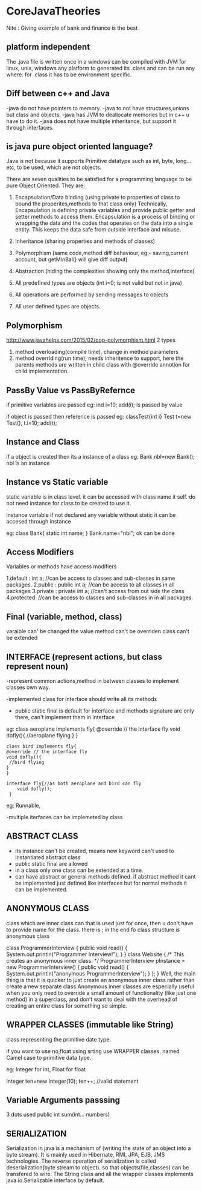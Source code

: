 # CoreJavaTheories
Nite : Giving example of bank and finance is the best


platform independent
-------------------
The .java file is written once in a windows can be compiled 
with JVM for linux, unix, windows any platform to generated its .class
and can be run any where.  for .class it has to be environment specific.



Diff between c++ and Java
--------------------------
-java do not have pointers to memory.
-java to not have structures,unions but class and objects.
-java has JVM to deallocate memories but in c++ u have to do it.
-java does not have multiple inheritance, but support it through interfaces.


is java pure object oriented language?
--------------------------------------
Java is not because it supports Primitive datatype such as int, byte, long... etc, to be used, which are not objects.

There are seven qualities to be satisfied for a programming language to be pure Object Oriented. They are:

1. Encapsulation/Data binding (using private to properties of class to bound the properites,methods to that class only)
Technically, Encapsulation is defining private variables and provide public getter and setter methods to access them. 
Encapsulation is a process of binding or wrapping the data and the codes that operates on the data into a single entity. This keeps the data safe from outside interface and misuse.

2. Inheritance (sharing properties and methods of classes)
3. Polymorphism (same code,method diff behaviour, eg:- saving,current  account, but getMinBal() will give diff output)
4. Abstraction (hiding the complexities showing only the method,interface)
5. All predefined types are objects (int i=0; is not valid but not in java)
6. All operations are performed by sending messages to objects
7. All user defined types are objects.

Polymorphism
-------------
http://www.javahelps.com/2015/02/oop-polymorphism.html
2 types
1. method overloading(compile time), change in  method parameters
2. method overriding(run time), needs inheritence to support, here the parents methods are written in child class with @override annotion for child implementation.


PassBy Value vs PassByRefernce
------------------------------
if primitive variables are passed eg: ind i=10; add(i);  is passed by value

if object is passed then reference is passed eg: 
classTest{int i}
Test t=new Test(), t.i=10; add(t);


Instance and Class
------------------
if a object is created then its a instance of a class eg: Bank nbl=new Bank(); nbl is an instance

Instance vs Static variable
---------------------------
static variable is in class level. it can be accessed with class name it self. do not need instance for class 
to be created to use it.

instance variable if not declared any variable without static it can be accesed through instance

eg: class Bank{
static int name;
}
Bank.name="nbl"; ok can be done

Access Modifiers
----------------
Variables or methods have access modifiers

1.default : int a; //can be access to classes and sub-classes in same packages.
2.public : public int a; //can be access to all classes  in all packages
3.private : private int a; //can't access from out side the class
4.protected: //can be access to classes and sub-classes in in all packages.

Final (variable, method, class)
----------------------------
varaible can' be changed the value
method can't be overriden
class can't be extended

INTERFACE (represent actions, but class represent noun)
--------
-represent common actions,method in between classes
to implement classes own way.

-implemented class for interface should write all its methods
- public static final is default for interface and methods signature are only there, can't implement them in interface

eg: class aeroplane implements fly{
    @override // the interface fly
    void dofly(){
     //aeroplane flying
    }
    }

    class bird implements fly{
    @override // the interface fly
    void dofly(){
     //bird flying
    }
    }
    
    interface fly{//as both aeroplane and bird can fly
        void dofly();
     }

eg: Runnable, 

-multiple iterfaces can be implemeted by class


ABSTRACT CLASS
--------------
- its instance can't be created, means new keyword can't used to instantiated abstract class
- public static final are allowed
- in a class only one class can be extended at a time. 
- can have abstract or general methods defined. if abstract method it cant be implemented just defined like interfaces
but for normal methods it can be implemented.

ANONYMOUS CLASS
---------------
class which are inner class can that is used just for once, then u don't have to provide name for the class.
there is ; in the end fo class structure is anonymous class


class ProgrammerInterview  {
 public void read() {
  System.out.println("Programmer Interview!");
 }
}
class Website {
/*  This creates an anonymous inner class: */
ProgrammerInterview pInstance = new ProgrammerInterview() {
  public void read() {
   System.out.println("anonymous ProgrammerInterview");
  }
 };
}
Well, the main thing is that it is quicker to just create an anonymous inner class rather than create a new separate class.Anonymous inner classes are especially useful when you only need to override a small amount of functionality (like just one method) in a superclass, and don’t want to deal with the overhead of creating an entire class for something so simple.

WRAPPER CLASSES  (immutable like String)
--------------
class representing the primitive date type.

if you want to use no,float using srting use WRAPPER classes.
named Camel case to primitive data type.

eg: Integer for int, Float for float

Integer ten=new Integer(10);
ten++; //valid statement

Variable Arguments passsing
--------------------------
3 dots used
public int sum(int... numbers)

SERIALIZATION
-------------
Serialization in java is a mechanism of (writing the state of an object into a byte stream). It is mainly used in Hibernate, RMI, JPA, EJB, JMS technologies. The reverse operation of serialization is called deserialization(byte stream to object). so that objects(file,classes) can be transfered to wire. The String class and all the wrapper classes implements java.io.Serializable interface by default.
